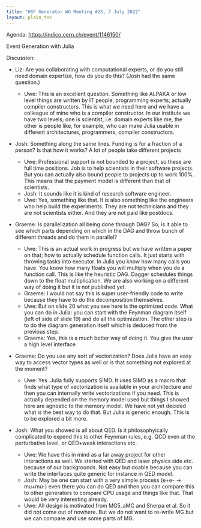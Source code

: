 ```yaml
---
title: "HSF Generator WG Meeting #23, 7 July 2022"
layout: plain_toc
---
```


Agenda: <https://indico.cern.ch/event/1146150/>

Event Generation with Julia

Discussion:
* Liz: Are you collaborating with computational experts, or do you still need domain expertize, how do you do this? (Josh had the same question.)
    * Uwe: This is an excellent question. Something like ALPAKA or low level things are written by IT people, programming experts; actually compiler constructors. This is what we need here and we have a colleague of mine who is a compiler constructor. In our institute we have two levels; one is scientist, i.e. domain experts like me, the other is people like, for example, who can make Julia usable in different architectures, programmers, compiler constructors. 

* Josh: Something along the same lines. Funding is for a fraction of a person? Is that how it works? A lot of people take different projects 
    * Uwe: Professional support is not bounded to a project, so these are full time positions. Job is to help scientists in their software projects. But you can actually also bound people to projects up to work 100%. This means that the payment model is different than that of scientists. 
    * Josh: It sounds like it is kind of research software engineer.
    * Uwe: Yes, something like that. It is also something like the engineers who help build the experiments. They are not technicians and they are not scientists either. And they are not paid like postdocs. 
* Graeme: Is parallelization all being done through DAG? So, is it able to see which parts depending on which in the DAG and throw bunch of different threads and do them in parallel?
    * Uwe: This is an actual work in progress but we have written a paper on that; how to actually schedule function calls. It just starts with throwing tasks into executor. In Julia you know how many calls you have. You know how many floats you will multiply when you do a function call. This is like the heuristic DAG. Dagger schedules things down to the float multiplication. We are also working on a different way of doing it but it is not published yet.  
    * Graeme: I would not say this is super user-friendly code to write because they have to do the decomposition themselves.
    * Uwe: But on slide 20 what you see here is the optimized code. What you can do in Julia: you can start with the Feynman diagram itself (left of side of slide 19) and do all the optimization. The other step is to do the diagram generation itself which is deduced from the previous step. 
    * Graeme: Yes, this is a much better way of doing it. You give the user a high level interface 
* Graeme: Do you use any sort of vectorization? Does Julia have an easy way to access vector types as well or is that something not explored at the moment? 
    * Uwe: Yes. Julia fully supports SIMD. It uses SIMD as a macro that finds what type of vectorization is available in your architecture and then you can internally write vectorizations if you need. This is actually depended on the memory model used but things I showed here are agnostic to the memory model. We have not yet decided what is the best way to do that. But Julia is generic enough. This is to be explored a bit more. 
* Josh: What you showed is all about QED. Is it philosophyically complicated to expend this to other Feynman rules, e.g. QCD even at the perturbative level, or QED+weak interactions etc. 
    * Uwe: We have this in mind as a far away project for other interactions as well. We started with QED and laser physics side etc. because of our backgrounds. Not easy but doable because you can write the interfaces quite generic for instance in QED model.  
    * Josh: May be one can start with a very simple process (e+e- -> mu+mu-) even there you can do QED and then you can compare this to other generators to compare CPU usage and things like that. That would be very interesting already.  
    * Uwe: All design is motivated from MG5_aMC and Sherpa et al. So it did not come out of nowhere. But we do not want to re-write MG but we can compare and use some parts of MG. 
